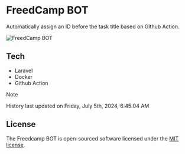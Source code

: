 # FreedCamp BOT

Automatically assign an ID before the task title based on Github Action.

![FreedCamp BOT](https://repository-images.githubusercontent.com/737932867/7d34798b-2680-471c-b089-a78a718d3d6a)

## Tech

- Laravel
- Docker
- Github Action

> [!NOTE]  
> History last updated on Friday, July 5th, 2024, 6:45:04 AM

## License

The Freedcamp BOT is open-sourced software licensed under the [MIT license](https://opensource.org/licenses/MIT).
